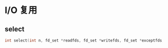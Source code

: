 # I/O 复用

## select

```c
int select(int n, fd_set *readfds, fd_set *writefds, fd_set *exceptfds, struct timeval *timeout);
